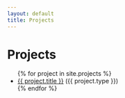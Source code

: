 ```yaml
---
layout: default
title: Projects
---
```


<h1>Projects</h1>
<ul>
  {% for project in site.projects %}
    <li>
      <a href="{{ project.url }}">{{ project.title }}</a> ({{ project.type }})
    </li>
  {% endfor %}
</ul>
